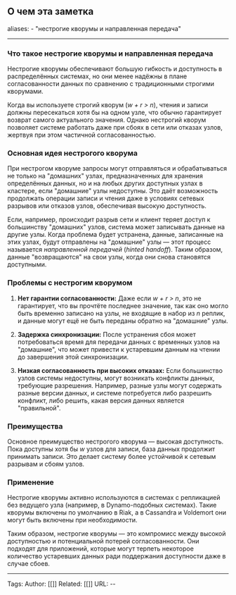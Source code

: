 ## О чем эта заметка
aliases: 
	- "нестрогие кворумы и направленная передача"

---

### Что такое нестрогие кворумы и направленная передача

Нестрогие кворумы обеспечивают большую гибкость и доступность в распределённых системах, но они менее надёжны в плане согласованности данных по сравнению с традиционными строгими кворумами.

Когда вы используете строгий кворум (_w + r > n_), чтения и записи должны пересекаться хотя бы на одном узле, что обычно гарантирует возврат самого актуального значения. Однако нестрогий кворум позволяет системе работать даже при сбоях в сети или отказах узлов, жертвуя при этом частичной согласованностью.

### Основная идея нестрогого кворума

При нестрогом кворуме запросы могут отправляться и обрабатываться не только на "домашних" узлах, предназначенных для хранения определённых данных, но и на любых других доступных узлах в кластере, если "домашние" узлы недоступны. Это даёт возможность продолжать операции записи и чтения даже в условиях сетевых разрывов или отказов узлов, обеспечивая высокую доступность.

Если, например, происходит разрыв сети и клиент теряет доступ к большинству "домашних" узлов, система может записывать данные на другие узлы. Когда проблема будет устранена, данные, записанные на этих узлах, будут отправлены на "домашние" узлы — этот процесс называется _направленной передачей_ (_hinted handoff_). Таким образом, данные "возвращаются" на свои узлы, когда они снова становятся доступными.

### Проблемы с нестрогим кворумом

1. **Нет гарантии согласованности:** Даже если _w + r > n_, это не гарантирует, что вы прочтёте последнее значение, так как оно могло быть временно записано на узлы, не входящие в набор из _n_ реплик, и данные могут ещё не быть переданы обратно на "домашние" узлы.
    
2. **Задержка синхронизации:** После устранения сбоя может потребоваться время для передачи данных с временных узлов на "домашние", что может привести к устаревшим данным на чтении до завершения этой синхронизации.
    
3. **Низкая согласованность при высоких отказах:** Если большинство узлов системы недоступны, могут возникать конфликты данных, требующие разрешения. Например, разные узлы могут содержать разные версии данных, и системе потребуется либо разрешить конфликт, либо решить, какая версия данных является "правильной".
    

### Преимущества

Основное преимущество нестрогого кворума — высокая доступность. Пока доступны хотя бы _w_ узлов для записи, база данных продолжит принимать записи. Это делает систему более устойчивой к сетевым разрывам и сбоям узлов.

### Применение

Нестрогие кворумы активно используются в системах с репликацией без ведущего узла (например, в Dynamo-подобных системах). Такие кворумы включены по умолчанию в Riak, а в Cassandra и Voldemort они могут быть включены при необходимости.

Таким образом, нестрогие кворумы — это компромисс между высокой доступностью и потенциальной потерей согласованности. Они подходят для приложений, которые могут терпеть некоторое количество устаревших данных ради поддержания доступности даже в случае сбоев.

---
Tags:
Author: [[]]
Related: [[]]
URL: -- 